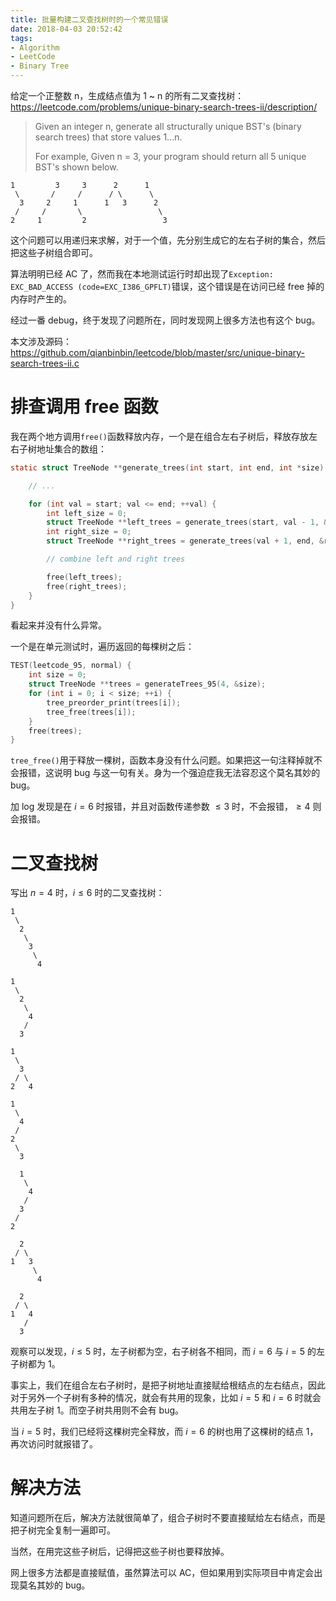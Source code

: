 ```yaml
---
title: 批量构建二叉查找树时的一个常见错误
date: 2018-04-03 20:52:42
tags:
- Algorithm
- LeetCode
- Binary Tree
---
```


给定一个正整数 n，生成结点值为 1 ~ n 的所有二叉查找树：
<https://leetcode.com/problems/unique-binary-search-trees-ii/description/>

> Given an integer n, generate all structurally unique BST's (binary search trees) that store values 1...n.
> 
> For example,
> Given n = 3, your program should return all 5 unique BST's shown below.
```
1         3     3      2      1
 \       /     /      / \      \
  3     2     1      1   3      2
 /     /       \                 \
2     1         2                 3
```

这个问题可以用递归来求解，对于一个值，先分别生成它的左右子树的集合，然后把这些子树组合即可。

算法明明已经 AC 了，然而我在本地测试运行时却出现了`Exception: EXC_BAD_ACCESS (code=EXC_I386_GPFLT)`错误，这个错误是在访问已经 free 掉的内存时产生的。

经过一番 debug，终于发现了问题所在，同时发现网上很多方法也有这个 bug。

本文涉及源码：
<https://github.com/qianbinbin/leetcode/blob/master/src/unique-binary-search-trees-ii.c>

<!-- more -->

# 排查调用 free 函数

我在两个地方调用`free()`函数释放内存，一个是在组合左右子树后，释放存放左右子树地址集合的数组：

```c
static struct TreeNode **generate_trees(int start, int end, int *size) {

    // ...

    for (int val = start; val <= end; ++val) {
        int left_size = 0;
        struct TreeNode **left_trees = generate_trees(start, val - 1, &left_size);
        int right_size = 0;
        struct TreeNode **right_trees = generate_trees(val + 1, end, &right_size);

        // combine left and right trees

        free(left_trees);
        free(right_trees);
    }
}
```

看起来并没有什么异常。

一个是在单元测试时，遍历返回的每棵树之后：

```cpp
TEST(leetcode_95, normal) {
    int size = 0;
    struct TreeNode **trees = generateTrees_95(4, &size);
    for (int i = 0; i < size; ++i) {
        tree_preorder_print(trees[i]);
        tree_free(trees[i]);
    }
    free(trees);
}
```

`tree_free()`用于释放一棵树，函数本身没有什么问题。如果把这一句注释掉就不会报错，这说明 bug 与这一句有关。身为一个强迫症我无法容忍这个莫名其妙的 bug。

加 log 发现是在 $i = 6$ 时报错，并且对函数传递参数 $\le 3$ 时，不会报错，$\ge 4$ 则会报错。

# 二叉查找树

写出 $n = 4$ 时，$i \le 6$ 时的二叉查找树：

```
1
 \
  2
   \
    3
     \
      4

1
 \
  2
   \
    4
   /
  3

1
 \
  3
 / \
2   4

1
 \
  4
 /
2
 \
  3

  1
   \
    4
   /
  3
 /
2

  2
 / \
1   3
     \
      4

  2
 / \
1   4
   /
  3
```

观察可以发现，$i \le 5$ 时，左子树都为空，右子树各不相同，而 $i = 6$ 与 $i = 5$ 的左子树都为 $1$。

事实上，我们在组合左右子树时，是把子树地址直接赋给根结点的左右结点，因此对于另外一个子树有多种的情况，就会有共用的现象，比如 $i = 5$ 和 $i = 6$ 时就会共用左子树 $1$。而空子树共用则不会有 bug。

当 $i = 5$ 时，我们已经将这棵树完全释放，而 $i = 6$ 的树也用了这棵树的结点 $1$，再次访问时就报错了。

# 解决方法

知道问题所在后，解决方法就很简单了，组合子树时不要直接赋给左右结点，而是把子树完全复制一遍即可。

当然，在用完这些子树后，记得把这些子树也要释放掉。

网上很多方法都是直接赋值，虽然算法可以 AC，但如果用到实际项目中肯定会出现莫名其妙的 bug。

